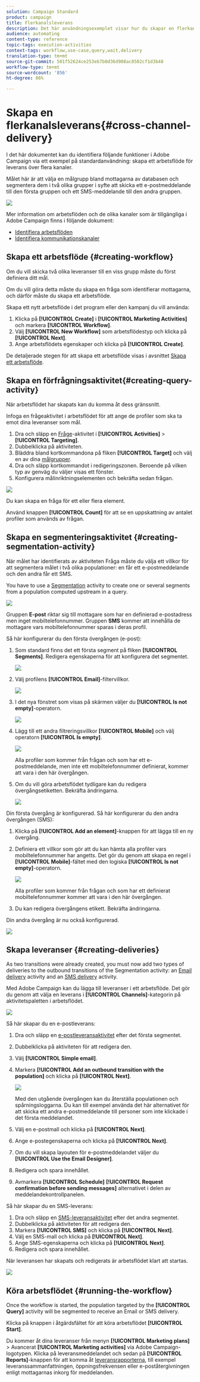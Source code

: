 ```yaml
---
solution: Campaign Standard
product: campaign
title: Flerkanalsleverans
description: Det här användningsexemplet visar hur du skapar en flerkanalsleverans
audience: automating
content-type: reference
topic-tags: execution-activities
context-tags: workflow,use-case,query,wait,delivery
translation-type: tm+mt
source-git-commit: 501f52624ce253eb7b0d36d908ac8502cf1d3b48
workflow-type: tm+mt
source-wordcount: '856'
ht-degree: 86%

---
```



# Skapa en flerkanalsleverans{#cross-channel-delivery}

I det här dokumentet kan du identifiera följande funktioner i Adobe Campaign via ett exempel på standardanvändning: skapa ett arbetsflöde för leverans över flera kanaler.

Målet här är att välja en målgrupp bland mottagarna av databasen och segmentera dem i två olika grupper i syfte att skicka ett e-postmeddelande till den första gruppen och ett SMS-meddelande till den andra gruppen.

![](assets/wkf_segment_overview.png)

Mer information om arbetsflöden och de olika kanaler som är tillgängliga i Adobe Campaign finns i följande dokument:

* [Identifiera arbetsflöden](../../automating/using/get-started-workflows.md)
* [Identifiera kommunikationskanaler](../../channels/using/get-started-communication-channels.md)

## Skapa ett arbetsflöde {#creating-workflow}

Om du vill skicka två olika leveranser till en viss grupp måste du först definiera ditt mål.

Om du vill göra detta måste du skapa en fråga som identifierar mottagarna, och därför måste du skapa ett arbetsflöde.

Skapa ett nytt arbetsflöde i det program eller den kampanj du vill använda:

1. Klicka på **[!UICONTROL Create]** i **[!UICONTROL Marketing Activities]** och markera **[!UICONTROL Workflow]**.
1. Välj **[!UICONTROL New Workflow]** som arbetsflödestyp och klicka på **[!UICONTROL Next]**.
1. Ange arbetsflödets egenskaper och klicka på **[!UICONTROL Create]**.

De detaljerade stegen för att skapa ett arbetsflöde visas i avsnittet [Skapa ett arbetsflöde](../../automating/using/building-a-workflow.md).

## Skapa en förfrågningsaktivitet{#creating-query-activity}

När arbetsflödet har skapats kan du komma åt dess gränssnitt.

Infoga en frågeaktivitet i arbetsflödet för att ange de profiler som ska ta emot dina leveranser som mål.

1. Dra och släpp en [Fråge](../../automating/using/query.md)-aktivitet i **[!UICONTROL Activities]** > **[!UICONTROL Targeting]**.
1. Dubbelklicka på aktiviteten.
1. Bläddra bland kortkommandona på fliken **[!UICONTROL Target]** och välj en av dina [målgrupper](../../audiences/using/about-audiences.md).
1. Dra och släpp kortkommandot i redigeringszonen. Beroende på vilken typ av genväg du väljer visas ett fönster.
1. Konfigurera målinriktningselementen och bekräfta sedan frågan.

![](assets/wkf_segment_query.png)

Du kan skapa en fråga för ett eller flera element.

Använd knappen **[!UICONTROL Count]** för att se en uppskattning av antalet profiler som används av frågan.

## Skapa en segmenteringsaktivitet {#creating-segmentation-activity}

När målet har identifierats av aktiviteten Fråga måste du välja ett villkor för att segmentera målet i två olika populationer: en får ett e-postmeddelande och den andra får ett SMS.

You have to use a [Segmentation](../../automating/using/segmentation.md) activity to create one or several segments from a population computed upstream in a query.

![](assets/wkf_segment_activity.png)

Gruppen **E-post** riktar sig till mottagare som har en definierad e-postadress men inget mobiltelefonnummer. Gruppen **SMS** kommer att innehålla de mottagare vars mobiltelefonnummer sparas i deras profil.

Så här konfigurerar du den första övergången (e-post):

1. Som standard finns det ett första segment på fliken **[!UICONTROL Segments]**. Redigera egenskaperna för att konfigurera det segmentet.

   ![](assets/wkf_segment_properties.png)

1. Välj profilens **[!UICONTROL Email]**-filtervillkor.

   ![](assets/wkf_segment_email.png)

1. I det nya fönstret som visas på skärmen väljer du **[!UICONTROL Is not empty]**-operatorn.

   ![](assets/wkf_segment_email_not_empty.png)

1. Lägg till ett andra filtreringsvillkor **[!UICONTROL Mobile]** och välj operatorn **[!UICONTROL Is empty]**.

   ![](assets/wkf_segment_mobile_empty.png)

   Alla profiler som kommer från frågan och som har ett e-postmeddelande, men inte ett mobiltelefonnummer definierat, kommer att vara i den här övergången.

1. Om du vill göra arbetsflödet tydligare kan du redigera övergångsetiketten. Bekräfta ändringarna.

   ![](assets/wkf_segment_transition_label.png)

Din första övergång är konfigurerad. Så här konfigurerar du den andra övergången (SMS):

1. Klicka på **[!UICONTROL Add an element]**-knappen för att lägga till en ny övergång.
1. Definiera ett villkor som gör att du kan hämta alla profiler vars mobiltelefonnummer har angetts. Det gör du genom att skapa en regel i **[!UICONTROL Mobile]**-fältet med den logiska **[!UICONTROL Is not empty]**-operatorn.

   ![](assets/wkf_segment_mobile_not_empty.png)

   Alla profiler som kommer från frågan och som har ett definierat mobiltelefonnummer kommer att vara i den här övergången.

1. Du kan redigera övergångens etikett. Bekräfta ändringarna.

Din andra övergång är nu också konfigurerad.

![](assets/wkf_segment_transitions.png)

## Skapa leveranser {#creating-deliveries}

As two transitions were already created, you must now add two types of deliveries to the outbound transitions of the Segmentation activity: an [Email delivery](../../automating/using/email-delivery.md) activity and an [SMS delivery](../../automating/using/sms-delivery.md) activity.

Med Adobe Campaign kan du lägga till leveranser i ett arbetsflöde. Det gör du genom att välja en leverans i **[!UICONTROL Channels]**-kategorin på aktivitetspaletten i arbetsflödet.

![](assets/wkf_segment_deliveries1.png)

Så här skapar du en e-postleverans:

1. Dra och släpp en [e-postleveransaktivitet](../../automating/using/email-delivery.md) efter det första segmentet.
1. Dubbelklicka på aktiviteten för att redigera den.
1. Välj **[!UICONTROL Simple email]**.
1. Markera **[!UICONTROL Add an outbound transition with the population]** och klicka på **[!UICONTROL Next]**.

   ![](assets/wkf_segment_deliveries2.png)

   Med den utgående övergången kan du återställa populationen och spårningsloggarna. Du kan till exempel använda det här alternativet för att skicka ett andra e-postmeddelande till personer som inte klickade i det första meddelandet.

1. Välj en e-postmall och klicka på **[!UICONTROL Next]**.
1. Ange e-postegenskaperna och klicka på **[!UICONTROL Next]**.
1. Om du vill skapa layouten för e-postmeddelandet väljer du **[!UICONTROL Use the Email Designer]**.
1. Redigera och spara innehållet.
1. Avmarkera **[!UICONTROL Schedule]** **[!UICONTROL Request confirmation before sending messages]** alternativet i delen av meddelandekontrollpanelen.

Så här skapar du en SMS-leverans:

1. Dra och släpp en [SMS-leveransaktivitet](../../automating/using/sms-delivery.md) efter det andra segmentet.
1. Dubbelklicka på aktiviteten för att redigera den.
1. Markera **[!UICONTROL SMS]** och klicka på **[!UICONTROL Next]**.
1. Välj en SMS-mall och klicka på **[!UICONTROL Next]**.
1. Ange SMS-egenskaperna och klicka på **[!UICONTROL Next]**.
1. Redigera och spara innehållet.

När leveransen har skapats och redigerats är arbetsflödet klart att startas.

![](assets/wkf_segment_deliveries.png)

## Köra arbetsflödet {#running-the-workflow}

Once the workflow is started, the population targeted by the **[!UICONTROL Query]** activity will be segmented to receive an Email or SMS delivery.

Klicka på knappen i åtgärdsfältet för att köra arbetsflödet **[!UICONTROL Start]**.

Du kommer åt dina leveranser från menyn **[!UICONTROL Marketing plans]** > Avancerat **[!UICONTROL Marketing activities]** via Adobe Campaign-logotypen. Klicka på leveransmeddelandet och sedan på **[!UICONTROL Reports]**-knappen för att komma åt [leveransrapporterna](../../reporting/using/about-dynamic-reports.md#accessing-dynamic-reports), till exempel leveranssammanfattningen, öppningsfrekvensen eller e-poståtergivningen enligt mottagarnas inkorg för meddelanden.
